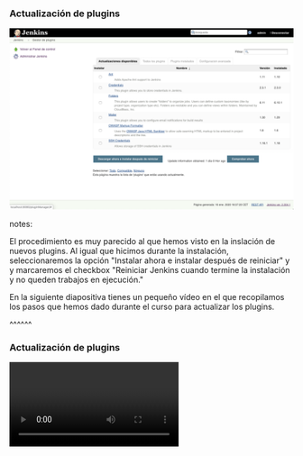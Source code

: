 
### Actualización de plugins

![Plugin updates step 1](/slides/images/es/0020/plugin_updates_step_1.png)<!-- .element: class="plain"-->

notes:

El procedimiento es muy parecido al que hemos visto en la inslación de nuevos plugins. Al igual que hicimos
durante la instalación, seleccionaremos la opción "Instalar ahora e instalar después de reiniciar" y
y marcaremos el checkbox "Reiniciar Jenkins cuando termine la instalación y no queden trabajos en ejecución."

En la siguiente diapositiva tienes un pequeño vídeo en el que recopilamos los pasos que hemos
dado durante el curso para actualizar los plugins.

^^^^^^

### Actualización de plugins

<video controls>
  <source data-src="/slides/videos/es/0020/actualizacion_plugins.mp4" type="video/mp4" />
</video>